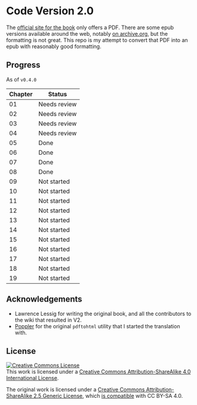 # Code Version 2.0

The [official site for the book](codev2.cc/) only offers a PDF. There are some epub versions available around the web, notably [on archive.org](https://archive.org/details/Code2.0/), but the formatting is not great. This repo is my attempt to convert that PDF into an epub with reasonably good formatting. 

## Progress

As of `v0.4.0`

| Chapter | Status |
| ------- | ------ |
| 01 | Needs review |
| 02 | Needs review |
| 03 | Needs review |
| 04 | Needs review |
| 05 | Done |
| 06 | Done |
| 07 | Done |
| 08 | Done |
| 09 | Not started |
| 10 | Not started |
| 11 | Not started |
| 12 | Not started |
| 13 | Not started |
| 14 | Not started |
| 15 | Not started |
| 16 | Not started |
| 17 | Not started |
| 18 | Not started |
| 19 | Not started |

## Acknowledgements

- Lawrence Lessig for writing the original book, and all the contributors to the wiki that resulted in V2.
- [Poppler](https://poppler.freedesktop.org/) for the original `pdftohtml` utility that I started the translation with.

## License

<a rel="license" href="http://creativecommons.org/licenses/by-sa/4.0/"><img alt="Creative Commons License" style="border-width:0" src="https://i.creativecommons.org/l/by-sa/4.0/88x31.png" /></a><br />This work is licensed under a <a rel="license" href="http://creativecommons.org/licenses/by-sa/4.0/">Creative Commons Attribution-ShareAlike 4.0 International License</a>.

The original work is licensed under a <a rel="license" href="http://creativecommons.org/licenses/by-sa/2.5/">Creative Commons Attribution-ShareAlike 2.5 Generic License</a>, which [is compatible](https://creativecommons.org/share-your-work/licensing-considerations/compatible-licenses) with CC BY-SA 4.0.
